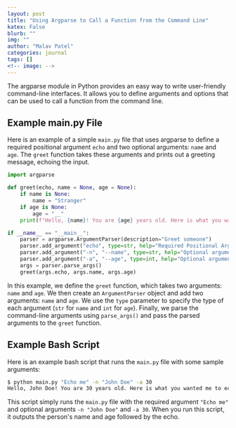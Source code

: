```yaml
---
layout: post
title: "Using Argparse to Call a Function from the Command Line"
katex: False
blurb: ""
img: ""
author: "Malav Patel"
categories: journal
tags: []
<!-- image: -->
---
```



The argparse module in Python provides an easy way to write user-friendly command-line interfaces. It allows you to define arguments and options that can be used to call a function from the command line.

**Example main.py File**
------------------------

Here is an example of a simple `main.py` file that uses argparse to define a required positional argument `echo` and two optional arguments: `name` and `age`. The `greet` function takes these arguments and prints out a greeting message, echoing the input.
```python
import argparse

def greet(echo, name = None, age = None):
    if name is None:
        name = "Stranger"
    if age is None:
        age = "__"
    print(f"Hello, {name}! You are {age} years old. Here is what you wanted me to echo: {echo}")

if __name__ == "__main__":
    parser = argparse.ArgumentParser(description="Greet someone")
    parser.add_argument("echo", type=str, help="Required Positional Argument text to echo")
    parser.add_argument("-n", "--name", type=str, help="Optional argument your name")
    parser.add_argument("-a", "--age", type=int, help="Optional argument your age")
    args = parser.parse_args()
    greet(args.echo, args.name, args.age)
```
In this example, we define the `greet` function, which takes two arguments: `name` and `age`. We then create an `ArgumentParser` object and add two arguments: `name` and `age`. We use the `type` parameter to specify the type of each argument (`str` for `name` and `int` for `age`). Finally, we parse the command-line arguments using `parse_args()` and pass the parsed arguments to the `greet` function.

**Example Bash Script**
------------------------

Here is an example bash script that runs the `main.py` file with some sample arguments:
```bash
$ python main.py "Echo me" -n "John Doe" -a 30
Hello, John Doe! You are 30 years old. Here is what you wanted me to echo: Echo me
```
This script simply runs the `main.py` file with the required argument `"Echo me"` and optional arguments `-n "John Doe"` and `-a 30`. When you run this script, it outputs the person's name and age followed by the echo.

